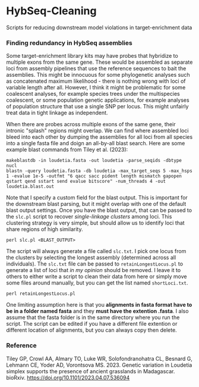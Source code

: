 # HybSeq-Cleaning
Scripts for reducing downstream model violations in target-enrichment data

### Finding redundancy in HybSeq assemblies

Some target-enrichment library kits may have probes that hybridize to multiple exons from the same gene. These would be assembled as separate loci from assembly pipelines that use the reference sequences to bait the assemblies. This might be innocuous for some phylogenetic analyses such as concatenated maximum likelihood - there is nothing wrong with loci of variable length after all. However, I think it might be problematic for some coalescent analyses, for example species trees under the multispecies coalescent, or some population genetic applications, for example analyses of population structure that use a single SNP per locus. This might unfairly treat data in tight linkage as independent.

When there are probes across multiple exons of the same gene, their intronic "splash" regions might overlap. We can find where assembled loci bleed into each other by dumping the assemblies for all loci from all species into a single fasta file and doign an all-by-all blast search. Here are some example blast commands from Tiley et al. (2023):

```
makeblastdb -in loudetia.fasta -out loudetia -parse_seqids -dbtype nucl
blastn -query loudetia.fasta -db loudetia -max_target_seqs 5 -max_hsps 1 -evalue 1e-5 -outfmt "6 qacc sacc pident length mismatch gapopen qstart qend sstart send evalue bitscore" -num_threads 4 -out loudetia.blast.out
```
 
Note that I specify a custom field for the blast output. This is important for the downstream blast parsing, but it might overlap with one of the default blast output settings. Once you have the blast output, that can be passed to the `slc.pl` script to recover *single-linkage clusters* among loci. This clustering strategy is very simple, but should allow us to identify loci that share regions of high similarity.

```
perl slc.pl <BLAST_OUTPUT>
```

The script will always generate a file called `slc.txt`. I pick one locus from the clusters by selecting the longest assembly (determined across all individuals). The `slc.txt` file can be passed to `retainLongestLocus.pl` to generate a list of loci that *in my opinion* should be removed. I leave it to others to either write a script to clean their data from here or simply move some files around manually, but you can get the list named `shortLoci.txt`.

```
perl retainLongestLocus.pl
```
One limiting assumption here is that you **alignments in fasta format have to be in a folder named fasta** and they **must have the extention .fasta**. I also assume that the fasta folder is in the same directory where you run the script. The script can be edited if you have a different file extention or different location of alignments, but you can always copy then delete.

 

### Reference
Tiley GP, Crowl AA, Almary TO, Luke WR, Solofondranohatra CL, Besnard G, Lehmann CE, Yoder AD, Vorontsova MS. 2023. Genetic variation in Loudetia simplex supports the presence of ancient grasslands in Madagascar. bioRxiv. https://doi.org/10.1101/2023.04.07.536094

